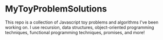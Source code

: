 # MyToyProblemSolutions

This repo is a collection of Javascript toy problems and algorithms I've been working on. I use recursion, data structures, object-oriented programming techniques, functional programming techniques, promises, and more!


